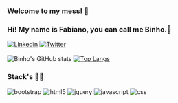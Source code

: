 ### Welcome to my mess! 🐇


### Hi! My name is Fabiano, you can call me Binho.🖖
[![Linkedin](https://img.shields.io/badge/LinkedIn-0077B5?style=for-the-badge&logo=linkedin&logoColor=white)](https://www.linkedin.com/in/fabiano-dev-l33413/)
[![Twitter](https://img.shields.io/badge/Twitter-1DA1F2?style=for-the-badge&logo=twitter&logoColor=white)](https://twitter.com/binhodemierda) 
<br> <br/>
![Binho's GitHub stats](https://github-readme-stats.vercel.app/api?username=binhorochatrybe&show_icons=true&theme=dracula)
[![Top Langs](https://github-readme-stats.vercel.app/api/top-langs/?username=binhorochatrybe&layout=compact)](https://github.com/anuraghazra/github-readme-stats)
### Stack's 🐱‍💻
<div  style= 'display: inline_block'> <img alt='bootstrap'src="https://img.shields.io/badge/Bootstrap-563D7C?style=for-the-badge&logo=bootstrap&logoColor=white" /> 
<img alt='html5'src="https://img.shields.io/badge/HTML-239120?style=for-the-badge&logo=html5&logoColor=white" /> 
<img alt='jquery'src="https://img.shields.io/badge/jQuery-0769AD?style=for-the-badge&logo=jquery&logoColor=white" />

<img alt='javascript' src="https://img.shields.io/badge/JavaScript-323330?style=for-the-badge&logo=javascript&logoColor=F7DF1E"/>
<img alt='css'src="https://img.shields.io/badge/CSS-239120?&style=for-the-badge&logo=css3&logoColor=white"/>
</div>
<!--
**binhorochatrybe/binhorochatrybe** is a ✨ _special_ ✨ repository because its `README.md` (this file) appears on your GitHub profile.

Here are some ideas to get you started:

- 🔭 I’m currently working on ...
- 🌱 I’m currently learning ...
- 👯 I’m looking to collaborate on ...
- 🤔 I’m looking for help with ...
- 💬 Ask me about ...
- 📫 How to reach me: ...
- 😄 Pronouns: ...
- ⚡ Fun fact: ...
-->
